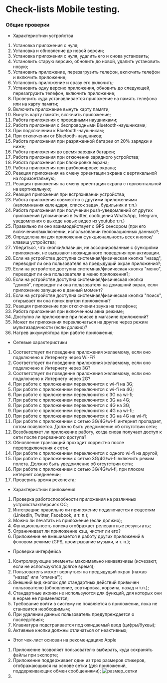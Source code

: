 # Check-lists Mobile testing.
### Общие проверки
- Характеристики устройства
1.	Установка приложения с нуля;
2.	Установка и обновление до новой версии;
3.	Установка приложения с нуля, удалить его и снова установить;
4.	Установить старую версию, обновить до новой, удалить установить новую;
5.	Установить приложение, перезагрузить телефон, включить телефон и включить приложение;
6.	Установить приложение и сразу его включить;
7.	Установить одну версию приложения, обновить до следующей, перезагрузить телефон, включить приложение;
8.	Проверить куда устанавливается приложение на память телефона или на карту памяти;
9.	Включить приложение вынуть карту памяти;
10.	Вынуть карту памяти, включить приложение;
11.	Работа приложения с проводными наушниками;
12.	Работа приложения с беспроводными Bluetooth-наушниками;
13.	При подключении к Bluetooth-наушникам;
14.	При отключении от Bluetooth-наушников;
15.	Работа приложения при разряженной батареи от 20% зарядки и ниже;
16.	Работа приложения во время зарядки батареи;
17.	Работа приложения при откючении зарядного устройства;
18.	Работа приложения при блокировке экрана;
19.	Работа приложения при разблокировке экрана;
20.	Реакция приложения на смену ориентации экрана с вертикальной на горизонтальную;
23.	Реакция приложения на смену ориентации экрана с горизонтальной на вертикальную;
24.	Реакция приложения при встряхивании устройства;
25.	Работа приложения совместно с другими приложениями (напоминания календаря, список задач, будильник и т.п.)
26.	Работа приложения при получении push-уведомлений от других приложений (упоминания в twitter, сообщения WhatsApp, Telegram, уведомления о выходе новых видео из youtube т.п.)
27.	Правильно ли оно взаимодействует с GPS сенсором (при его включении/выключении, использовании геолокационных данных)?;
28.	Определена ли для приложения функциональность всех кнопок/клавиш устройства;
29.	Убедиться, что кнопки/клавиши, не ассоциированные с функциями приложения, не вызывают неожиданного поведения при активации.
30.	Если на устройстве доступна системная/физическая кнопка "назад", переводит ли она пользователя на предыдущий экран приложения?;
31.	Если на устройстве доступна системная/физическая кнопка "меню", переводит ли она пользователя в меню приложения?;
32.	Если на устройстве доступна системная/физическая кнопка "домой", переводит ли она пользователя на домашний экран, если приложение запущено в данный момент?
33. Если на устройстве доступна системная/физическая кнопка "поиск", открывает ли она поиск внутри приложения?
34. Реакция приложение при отключении звука на телефоне;
35. Работа приложения при включенном авиа режиме;
36. Доступно ли приложение при поиске в магазине приложений?
37. Может ли приложения переключаться на другие через режим мультизадачности (если должно)?
38. Нагрев аккумулятора при работе приложения;
- Сетевые характеристики
1. Соответствует ли поведение приложения желаемому, если оно подключено к Интернету через Wi-Fi?
2. Соответствует ли поведение приложения желаемому, если оно подключено к Интернету через 3G?
3. Соответствует ли поведение приложения желаемому, если оно подключено к Интернету через 2G?
4. При работе с приложением переключится с wi-fi на 3G;
5. При работе с приложением переключится с wi-fi на 4G;
6. При работе с приложением переключится с 3G на wi-fi;
7. При работе с приложением переключится с 3G на 4G;
46. При работе с приложением переключится с 4G на 3G;
47. При работе с приложением переключится с 4G на wi-fi;
48. При работе с приложением переключится с 3G на 4G на wi-fi;
49. При работе с приложением с сетью 3G/4G/wi-fi интернет пропадает, потом появляется. Должно быть уведомление об отсутствии сети;
50. Возобновляет ли приложение работу, когда снова получает доступ к сети после прерванного доступа?
51. Обновление транзакций проходит корректно после переподключения к сети;
52. При работе с приложением переключится с одного wi-fi на другой;
53. При работе с приложением с сетью 3G/4G/wi-fi включить режим полета. Должно быть уведомление об отсутствии сети;
54. При работе с приложением с сетью 3G/4G/wi-fi, при плохом интернет соединении;
55. Проверить время реконекта;
- Характеристики приложения 
1. Проверка работоспособности приложения на различных устройствах/версиях ОС;
2. Интеграция: правильно ли приложение подключается к соцсетям (LinkedIn, Twitter, Facebook, и т. п.);
3. Можно ли печатать из приложение (если должно);
4. Функционльность поиска отображает релевантные результаты;
5. Ограничивает ли приложение кэш, чистит ли его?
6. Приложение не вмешивается в работу других приложений в фоновом режиме (GPS, проигрывание музыки, и т. п.);
- Проверки интерфейса 
1. Контролирующие элементы максимально ненавязчивы (исчезают, если не используются долгое время);
2. Пользователь может вернуться на предыдущий экран (нажав "назад" или "отмена");
3. Внешний вид кнопок для стандартных действий привычен пользователю (обновление, сортировка, корзина, назад и т.п.);
4. Стандартные иконки не используются для функций, для которых они в норме не применяются;
5. Требование войти в систему не появляется в приложении, пока не становится необходимым;
6. При удалении данных пользователь предупреждается о последствиях;
7. Клавиатура подстраивается под ожидаемый ввод (цифры/буквы);
8. Активные кнопки должны отличаться от неактивных;
- Этот чек-лист основан на рекомендациях Apple
1. Приложение позволяет пользователю выбирать, куда сохранять файлы при экспорте;
2. Приложение поддерживает один из трех размеров стикеров, отображающихся на основе сетки (для приложений, поддерживающих обмен сообщениями);
![размер_сетки](https://github.com/Svetlana-br-prog/test_documentation/blob/main/Mobile_testing/%D0%A0%D0%B0%D0%B7%D0%BC%D0%B5%D1%80_%D1%81%D0%B5%D1%82%D0%BA%D0%B8.JPG=250x)
3. 








